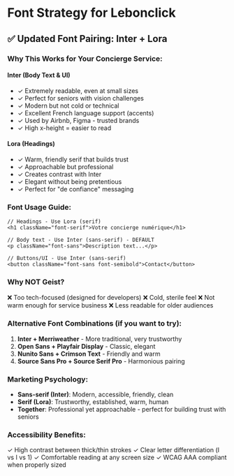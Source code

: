 # Font Strategy for Lebonclick

## ✅ Updated Font Pairing: Inter + Lora

### Why This Works for Your Concierge Service:

#### **Inter** (Body Text & UI)
- ✓ Extremely readable, even at small sizes
- ✓ Perfect for seniors with vision challenges  
- ✓ Modern but not cold or technical
- ✓ Excellent French language support (accents)
- ✓ Used by Airbnb, Figma - trusted brands
- ✓ High x-height = easier to read

#### **Lora** (Headings)
- ✓ Warm, friendly serif that builds trust
- ✓ Approachable but professional
- ✓ Creates contrast with Inter
- ✓ Elegant without being pretentious
- ✓ Perfect for "de confiance" messaging

### Font Usage Guide:

```tsx
// Headings - Use Lora (serif)
<h1 className="font-serif">Votre concierge numérique</h1>

// Body text - Use Inter (sans-serif) - DEFAULT
<p className="font-sans">Description text...</p>

// Buttons/UI - Use Inter (sans-serif)
<button className="font-sans font-semibold">Contact</button>
```

### Why NOT Geist?
❌ Too tech-focused (designed for developers)
❌ Cold, sterile feel
❌ Not warm enough for service business
❌ Less readable for older audiences

### Alternative Font Combinations (if you want to try):

1. **Inter + Merriweather** - More traditional, very trustworthy
2. **Open Sans + Playfair Display** - Classic, elegant
3. **Nunito Sans + Crimson Text** - Friendly and warm
4. **Source Sans Pro + Source Serif Pro** - Harmonious pairing

### Marketing Psychology:

- **Sans-serif (Inter)**: Modern, accessible, friendly, clean
- **Serif (Lora)**: Trustworthy, established, warm, human
- **Together**: Professional yet approachable - perfect for building trust with seniors

### Accessibility Benefits:

✓ High contrast between thick/thin strokes
✓ Clear letter differentiation (l vs I vs 1)
✓ Comfortable reading at any screen size
✓ WCAG AAA compliant when properly sized

